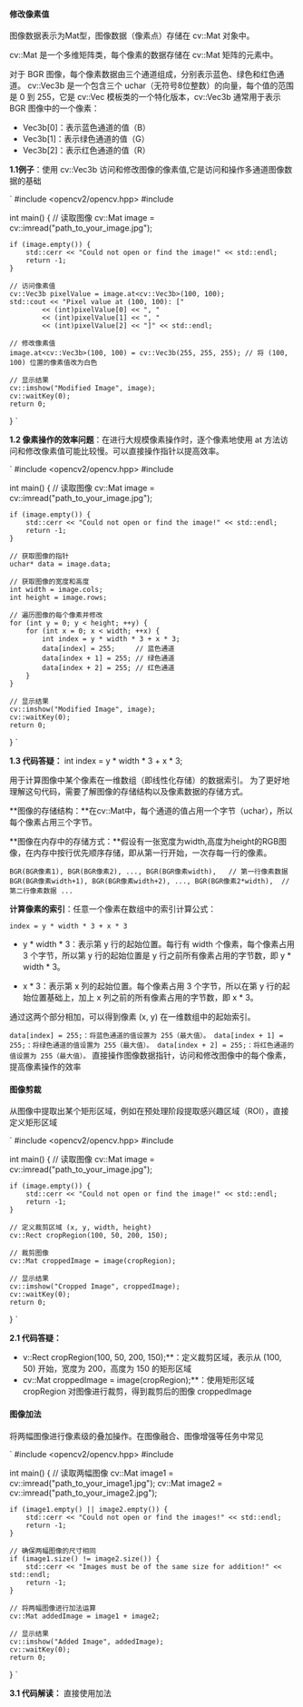 #### 修改像素值
图像数据表示为Mat型，图像数据（像素点）存储在 cv::Mat 对象中。

cv::Mat 是一个多维矩阵类，每个像素的数据存储在 cv::Mat 矩阵的元素中。

对于 BGR 图像，每个像素数据由三个通道组成，分别表示蓝色、绿色和红色通道。
cv::Vec3b 是一个包含三个 uchar（无符号8位整数）的向量，每个值的范围是 0 到 255，它是 cv::Vec 模板类的一个特化版本，cv::Vec3b 通常用于表示 BGR 图像中的一个像素：

   * Vec3b[0]：表示蓝色通道的值（B）
   * Vec3b[1]：表示绿色通道的值（G）
   * Vec3b[2]：表示红色通道的值（R）

 **1.1例子**：使用 cv::Vec3b 访问和修改图像的像素值,它是访问和操作多通道图像数据的基础

`
#include <opencv2/opencv.hpp>
#include <iostream>

int main() {
    // 读取图像
    cv::Mat image = cv::imread("path_to_your_image.jpg");

    if (image.empty()) {
        std::cerr << "Could not open or find the image!" << std::endl;
        return -1;
    }

    // 访问像素值
    cv::Vec3b pixelValue = image.at<cv::Vec3b>(100, 100);
    std::cout << "Pixel value at (100, 100): ["
            << (int)pixelValue[0] << ", "
            << (int)pixelValue[1] << ", "
            << (int)pixelValue[2] << "]" << std::endl;

    // 修改像素值
    image.at<cv::Vec3b>(100, 100) = cv::Vec3b(255, 255, 255); // 将 (100, 100) 位置的像素值改为白色

    // 显示结果
    cv::imshow("Modified Image", image);
    cv::waitKey(0);
    return 0;
}
`

**1.2 像素操作的效率问题**：在进行大规模像素操作时，逐个像素地使用 at 方法访问和修改像素值可能比较慢。可以直接操作指针以提高效率。

`
#include <opencv2/opencv.hpp>
#include <iostream>

int main() {
    // 读取图像
    cv::Mat image = cv::imread("path_to_your_image.jpg");

    if (image.empty()) {
        std::cerr << "Could not open or find the image!" << std::endl;
        return -1;
    }

    // 获取图像的指针
    uchar* data = image.data;

    // 获取图像的宽度和高度
    int width = image.cols;
    int height = image.rows;

    // 遍历图像的每个像素并修改
    for (int y = 0; y < height; ++y) {
        for (int x = 0; x < width; ++x) {
            int index = y * width * 3 + x * 3;
            data[index] = 255;     // 蓝色通道
            data[index + 1] = 255; // 绿色通道
            data[index + 2] = 255; // 红色通道
        }
    }

    // 显示结果
    cv::imshow("Modified Image", image);
    cv::waitKey(0);
    return 0;
}
`

**1.3 代码答疑：** int index = y * width * 3 + x * 3;

用于计算图像中某个像素在一维数组（即线性化存储）的数据索引。
为了更好地理解这句代码，需要了解图像的存储结构以及像素数据的存储方式。

**图像的存储结构：**在cv::Mat中，每个通道的值占用一个字节（uchar），所以每个像素占用三个字节。

**图像在内存中的存储方式：**假设有一张宽度为width,高度为height的RGB图像，在内存中按行优先顺序存储，即从第一行开始，一次存每一行的像素。

`
BGR(BGR像素1), BGR(BGR像素2), ..., BGR(BGR像素width),   // 第一行像素数据
BGR(BGR像素width+1), BGR(BGR像素width+2), ..., BGR(BGR像素2*width),  // 第二行像素数据
...
`

**计算像素的索引**：任意一个像素在数组中的索引计算公式：

`
index = y * width * 3 + x * 3
`

*  y * width * 3：表示第 y 行的起始位置。每行有 width 个像素，每个像素占用 3 个字节，所以第 y 行的起始位置是 y 行之前所有像素占用的字节数，即 y * width * 3。

* x * 3：表示第 x 列的起始位置。每个像素占用 3 个字节，所以在第 y 行的起始位置基础上，加上 x 列之前的所有像素占用的字节数，即 x * 3。

通过这两个部分相加，可以得到像素 (x, y) 在一维数组中的起始索引。

`
data[index] = 255;：将蓝色通道的值设置为 255（最大值）。
data[index + 1] = 255;：将绿色通道的值设置为 255（最大值）。
data[index + 2] = 255;：将红色通道的值设置为 255（最大值）。
`
直接操作图像数据指针，访问和修改图像中的每个像素，提高像素操作的效率

#### 图像剪裁
从图像中提取出某个矩形区域，例如在预处理阶段提取感兴趣区域（ROI），直接定义矩形区域

`
#include <opencv2/opencv.hpp>
#include <iostream>

int main() {
    // 读取图像
    cv::Mat image = cv::imread("path_to_your_image.jpg");

    if (image.empty()) {
        std::cerr << "Could not open or find the image!" << std::endl;
        return -1;
    }

    // 定义裁剪区域 (x, y, width, height)
    cv::Rect cropRegion(100, 50, 200, 150);

    // 裁剪图像
    cv::Mat croppedImage = image(cropRegion);

    // 显示结果
    cv::imshow("Cropped Image", croppedImage);
    cv::waitKey(0);
    return 0;
}
`

**2.1 代码答疑：**

* v::Rect cropRegion(100, 50, 200, 150);**：定义裁剪区域，表示从 (100, 50) 开始，宽度为 200，高度为 150 的矩形区域
* cv::Mat croppedImage = image(cropRegion);**：使用矩形区域 cropRegion 对图像进行裁剪，得到裁剪后的图像 croppedImage

#### 图像加法
将两幅图像进行像素级的叠加操作。在图像融合、图像增强等任务中常见

`
#include <opencv2/opencv.hpp>
#include <iostream>

int main() {
    // 读取两幅图像
    cv::Mat image1 = cv::imread("path_to_your_image1.jpg");
    cv::Mat image2 = cv::imread("path_to_your_image2.jpg");

    if (image1.empty() || image2.empty()) {
        std::cerr << "Could not open or find the images!" << std::endl;
        return -1;
    }

    // 确保两幅图像的尺寸相同
    if (image1.size() != image2.size()) {
        std::cerr << "Images must be of the same size for addition!" << std::endl;
        return -1;
    }

    // 将两幅图像进行加法运算
    cv::Mat addedImage = image1 + image2;

    // 显示结果
    cv::imshow("Added Image", addedImage);
    cv::waitKey(0);
    return 0;
}
`

**3.1 代码解读：** 直接使用加法






